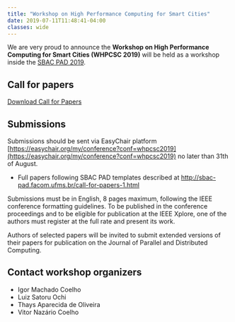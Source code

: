 ```yaml
---
title: "Workshop on High Performance Computing for Smart Cities"
date: 2019-07-11T11:48:41-04:00
classes: wide
---
```


We are very proud to announce the **Workshop on High Performance Computing for Smart Cities (WHPCSC 2019)** will be held as a workshop inside the [SBAC PAD 2019](http://sbac-pad.facom.ufms.br/).

## Call for papers
[Download Call for Papers](/whpcsc2019/cfp_whpcsc2019.pdf)

## Submissions

Submissions should be sent via EasyChair platform [https://easychair.org/my/conference?conf=whpcsc2019](https://easychair.org/my/conference?conf=whpcsc2019) no later than 31th of August.

* Full papers following SBAC PAD templates described at http://sbac-pad.facom.ufms.br/call-for-papers-1.html

Submissions must be in English, 8 pages maximum, following the IEEE conference formatting guidelines. To be published in the conference proceedings and to be eligible for publication at the IEEE Xplore, one of the authors must register at the full rate and present its work.

Authors of selected papers will be invited to submit extended versions of their papers for publication on the Journal of Parallel and Distributed Computing.

## Contact workshop organizers

* Igor Machado Coelho
* Luiz Satoru Ochi
* Thays Aparecida de Oliveira
* Vitor Nazário Coelho
